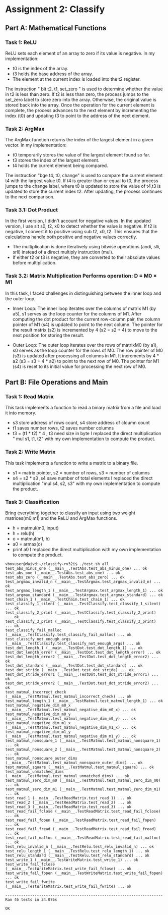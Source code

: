 # Assignment 2: Classify
## Part A: Mathematical Functions
### Task 1: ReLU

ReLU sets each element of an array to zero if its value is negative. In my implementation:

* t0 is the index of the array.
* t3 holds the base address of the array.
* The element at the current index is loaded into the t2 register.

The instruction " blt t2, t1, set_zero " is used to determine whether the value in t2 is less than zero. If t2 is less than zero, the process jumps to the set_zero label to store zero into the array. Otherwise, the original value is stored back into the array.
Once the operation for the current element is complete, the process advances to the next element by incrementing the index (t0) and updating t3 to point to the address of the next element.

### Task 2: ArgMax

The ArgMax function returns the index of the largest element in a given vector. In my implementation:

* t0 temporarily stores the value of the largest element found so far.
* t3 stores the index of the largest element.
* t4 holds the current element being compared.

The instruction "bge t4, t0, change" is used to compare the current element t4 with the largest value t0. If t4 is greater than or equal to t0, the process jumps to the change label, where t0 is updated to store the value of t4,t3 is updated to store the current index t2.
After updating, the process continues to the next comparison.

### Task 3.1: Dot Product
In the first version, I didn't account for negative values. In the updated version, I use slt s0, t2, x0 to detect whether the value is negative. If t2 is negative, I convert it to positive using sub t2, x0, t2. This ensures that the calculations handle both positive and negative values correctly.

* The multiplication is done iteratively using bitwise operations (andi, slli, srli) instead of a direct multiply instruction (mul).
* If either t2 or t3 is negative, they are converted to their absolute values before multiplication.

### Task 3.2: Matrix Multiplication   Performs operation: D = M0 × M1

In this task, I faced challenges in distinguishing between the inner loop and the outer loop.

* Inner Loop:
The inner loop iterates over the columns of matrix M1 (by a5), s1 serves as the loop counter for the columns of M1.
After computing the dot product for the current row-column pair, the column pointer of M1 (s4) is updated to point to the next column.
The pointer for the result matrix (s2) is incremented by 4 (s2 = s2 + 4) to move to the next position for storing the result.

* Outer Loop:
The outer loop iterates over the rows of matrixM0 (by a1), s0 serves as the loop counter for the rows of M0.
The row pointer of M0 (s3) is updated after processing all columns in M1. It increments by 4 * a2 (s3 = s3 + 4 * a2) to point to the next row of M0.
The pointer for M1 (s4) is reset to its initial value for processing the next row of M0.

## Part B: File Operations and Main
### Task 1: Read Matrix

This task implements a function to read a binary matrix from a file and load it into memory.
* s3 store address of rows count, s4 store address of cloumn count
* t1 saves number rows, t2 saves number columns
* t3 = (t1 * t2) * 4 , t3 need size in byte
I replaced the direct multiplication " mul s1, t1, t2" with my own implementation to compute the product.

### Task 2: Write Matrix
This task implements a function to write a matrix to a binary file.
* s1 = matrix pointer, s2 = number of rows, s3 = number of columns
* s4 = s2 * s3 ,s4 save number of total elements 
I replaced the direct multiplication "mul s4, s2, s3" with my own implementation to compute the product.

### Task 3: Classification

Bring everything together to classify an input using two weight matrices(m0,m1) and the ReLU and ArgMax functions.
* h = matmul(m0, input)
* h = relu(h)
* o = matmul(m1, h)
* a0 = armax(o)
* print a0
I replaced the direct multiplication with my own implementation to compute the product.


```
vboxuser@daivd:~/classify-rv32i$ ./test.sh all
test_abs_minus_one (__main__.TestAbs.test_abs_minus_one) ... ok
test_abs_one (__main__.TestAbs.test_abs_one) ... ok
test_abs_zero (__main__.TestAbs.test_abs_zero) ... ok
test_argmax_invalid_n (__main__.TestArgmax.test_argmax_invalid_n) ... ok
test_argmax_length_1 (__main__.TestArgmax.test_argmax_length_1) ... ok
test_argmax_standard (__main__.TestArgmax.test_argmax_standard) ... ok
test_chain_1 (__main__.TestChain.test_chain_1) ... ok
test_classify_1_silent (__main__.TestClassify.test_classify_1_silent) ... ok
test_classify_2_print (__main__.TestClassify.test_classify_2_print) ... ok
test_classify_3_print (__main__.TestClassify.test_classify_3_print) ... ok
test_classify_fail_malloc (__main__.TestClassify.test_classify_fail_malloc) ... ok
test_classify_not_enough_args (__main__.TestClassify.test_classify_not_enough_args) ... ok
test_dot_length_1 (__main__.TestDot.test_dot_length_1) ... ok
test_dot_length_error (__main__.TestDot.test_dot_length_error) ... ok
test_dot_length_error2 (__main__.TestDot.test_dot_length_error2) ... ok
test_dot_standard (__main__.TestDot.test_dot_standard) ... ok
test_dot_stride (__main__.TestDot.test_dot_stride) ... ok
test_dot_stride_error1 (__main__.TestDot.test_dot_stride_error1) ... ok
test_dot_stride_error2 (__main__.TestDot.test_dot_stride_error2) ... ok
test_matmul_incorrect_check (__main__.TestMatmul.test_matmul_incorrect_check) ... ok
test_matmul_length_1 (__main__.TestMatmul.test_matmul_length_1) ... ok
test_matmul_negative_dim_m0_x (__main__.TestMatmul.test_matmul_negative_dim_m0_x) ... ok
test_matmul_negative_dim_m0_y (__main__.TestMatmul.test_matmul_negative_dim_m0_y) ... ok
test_matmul_negative_dim_m1_x (__main__.TestMatmul.test_matmul_negative_dim_m1_x) ... ok
test_matmul_negative_dim_m1_y (__main__.TestMatmul.test_matmul_negative_dim_m1_y) ... ok
test_matmul_nonsquare_1 (__main__.TestMatmul.test_matmul_nonsquare_1) ... ok
test_matmul_nonsquare_2 (__main__.TestMatmul.test_matmul_nonsquare_2) ... ok
test_matmul_nonsquare_outer_dims (__main__.TestMatmul.test_matmul_nonsquare_outer_dims) ... ok
test_matmul_square (__main__.TestMatmul.test_matmul_square) ... ok
test_matmul_unmatched_dims (__main__.TestMatmul.test_matmul_unmatched_dims) ... ok
test_matmul_zero_dim_m0 (__main__.TestMatmul.test_matmul_zero_dim_m0) ... ok
test_matmul_zero_dim_m1 (__main__.TestMatmul.test_matmul_zero_dim_m1) ... ok
test_read_1 (__main__.TestReadMatrix.test_read_1) ... ok
test_read_2 (__main__.TestReadMatrix.test_read_2) ... ok
test_read_3 (__main__.TestReadMatrix.test_read_3) ... ok
test_read_fail_fclose (__main__.TestReadMatrix.test_read_fail_fclose) ... ok
test_read_fail_fopen (__main__.TestReadMatrix.test_read_fail_fopen) ... ok
test_read_fail_fread (__main__.TestReadMatrix.test_read_fail_fread) ... ok
test_read_fail_malloc (__main__.TestReadMatrix.test_read_fail_malloc) ... ok
test_relu_invalid_n (__main__.TestRelu.test_relu_invalid_n) ... ok
test_relu_length_1 (__main__.TestRelu.test_relu_length_1) ... ok
test_relu_standard (__main__.TestRelu.test_relu_standard) ... ok
test_write_1 (__main__.TestWriteMatrix.test_write_1) ... ok
test_write_fail_fclose (__main__.TestWriteMatrix.test_write_fail_fclose) ... ok
test_write_fail_fopen (__main__.TestWriteMatrix.test_write_fail_fopen) ... ok
test_write_fail_fwrite (__main__.TestWriteMatrix.test_write_fail_fwrite) ... ok

----------------------------------------------------------------------
Ran 46 tests in 34.076s

OK
```

